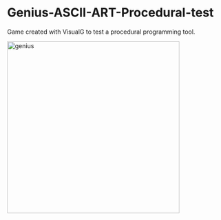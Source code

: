 # Genius-ASCII-ART-Procedural-test
Game created with VisualG to test a procedural programming tool.

<img width="400" alt="genius" src="https://user-images.githubusercontent.com/54703843/90325146-7022e680-df4e-11ea-80bb-273c39fa4a22.png">
